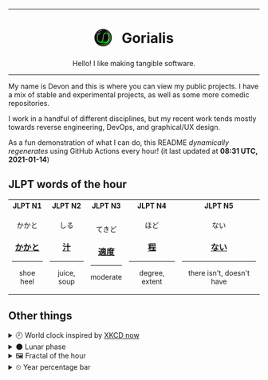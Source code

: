 ***

<h1 align="center">
<sub>
    <img src="readme/resources/avatar.png" height="36">
</sub>
&nbsp;
Gorialis
</h1>
<p align="center">
Hello! I like making tangible software.
</p>

***

My name is Devon and this is where you can view my public projects. I have a mix of stable and experimental projects, as well as some more comedic repositories.

I work in a handful of different disciplines, but my recent work tends mostly towards reverse engineering, DevOps, and graphical/UX design.

As a fun demonstration of what I can do, this README *dynamically regenerates* using GitHub Actions every hour! (it last updated at **08:31 UTC, 2021-01-14**)

<h2>JLPT words of the hour</h2>
<table>
    <tr>
        <th>JLPT N1</th>
        <th>JLPT N2</th>
        <th>JLPT N3</th>
        <th>JLPT N4</th>
        <th>JLPT N5</th>
    </tr>
    <tr>
        <td>
            <p align="center">かかと</p>
            <h3 align="center"><b><a href="https://jisho.org/search/%E3%81%8B%E3%81%8B%E3%81%A8">かかと</a></b></h3>
            <hr>
            <p align="center">shoe heel</p>
        </td>
        <td>
            <p align="center">しる</p>
            <h3 align="center"><b><a href="https://jisho.org/search/%E6%B1%81">汁</a></b></h3>
            <hr>
            <p align="center">juice,<wbr> soup</p>
        </td>
        <td>
            <p align="center">てきど</p>
            <h3 align="center"><b><a href="https://jisho.org/search/%E9%81%A9%E5%BA%A6">適度</a></b></h3>
            <hr>
            <p align="center">moderate</p>
        </td>
        <td>
            <p align="center">ほど</p>
            <h3 align="center"><b><a href="https://jisho.org/search/%E7%A8%8B">程</a></b></h3>
            <hr>
            <p align="center">degree,<wbr> extent</p>
        </td>
        <td>
            <p align="center">ない</p>
            <h3 align="center"><b><a href="https://jisho.org/search/%E3%81%AA%E3%81%84">ない</a></b></h3>
            <hr>
            <p align="center">there isn't,<wbr> doesn't have</p>
        </td>
    </tr>
</table>

<h2>Other things</h2>
<details>
<summary>🕗  World clock inspired by <a href="https://xkcd.com/now">XKCD now</a></summary>

> <img src="generated/now.png" width="512">

</details>
<details>
<summary>🌑 Lunar phase</summary>

The moon is approximately 5.92% through its phase (New Moon).

</details>
<details>
<summary>&#x1f5bc; Fractal of the hour</summary>

> <img src="generated/fractal.png" width="512">

</details>
<details>
<summary>&#x23f2; Year percentage bar</summary>
<pre><code>2021 [▁▁▁▁▁▁▁▁▁▁▁▁▁▁▁▁▁▁▁▁] 3.66%</code></pre>
</details>
